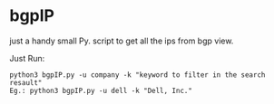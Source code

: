 # bgpIP
just a handy small Py. script to get all the ips from bgp view. 

Just Run:
```
python3 bgpIP.py -u company -k "keyword to filter in the search resault"
Eg.: python3 bgpIP.py -u dell -k "Dell, Inc."
```
